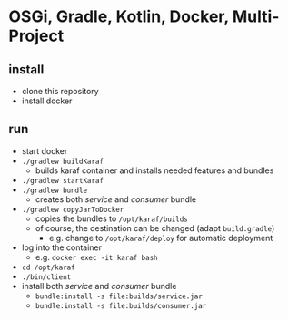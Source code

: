 # OSGi, Gradle, Kotlin, Docker, Multi-Project

## install
* clone this repository
* install docker

## run
* start docker
* `./gradlew buildKaraf`
  * builds karaf container and installs needed features and bundles
* `./gradlew startKaraf`
* `./gradlew bundle`
  * creates both _service_ and _consumer_ bundle
* `./gradlew copyJarToDocker`
  * copies the bundles to `/opt/karaf/builds`
  * of course, the destination can be changed (adapt `build.gradle`)
    * e.g. change to `/opt/karaf/deploy` for automatic deployment
* log into the container
  * e.g. `docker exec -it karaf bash`
* `cd /opt/karaf`
* `./bin/client`
* install both _service_ and _consumer_ bundle
  * `bundle:install -s file:builds/service.jar`
  * `bundle:install -s file:builds/consumer.jar`

